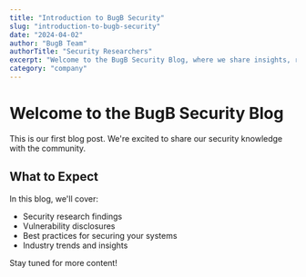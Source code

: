 ```yaml
---
title: "Introduction to BugB Security"
slug: "introduction-to-bugb-security"
date: "2024-04-02"
author: "BugB Team"
authorTitle: "Security Researchers"
excerpt: "Welcome to the BugB Security Blog, where we share insights, research, and best practices in cybersecurity."
category: "company"
---
```


# Welcome to the BugB Security Blog

This is our first blog post. We're excited to share our security knowledge with the community.

## What to Expect

In this blog, we'll cover:

- Security research findings
- Vulnerability disclosures
- Best practices for securing your systems
- Industry trends and insights

Stay tuned for more content!
